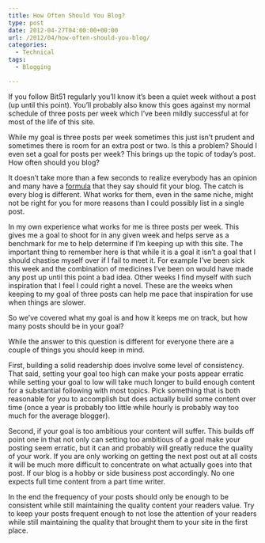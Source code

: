 ```yaml
---
title: How Often Should You Blog?
type: post
date: 2012-04-27T04:00:00+00:00
url: /2012/04/how-often-should-you-blog/
categories:
  - Technical
tags:
  - Blogging

---
```

If you follow Bit51 regularly you’ll know it’s been a quiet week without a post (up until this point). You’ll probably also know this goes against my normal schedule of three posts per week which I’ve been mildly successful at for most of the life of this site.

While my goal is three posts per week sometimes this just isn’t prudent and sometimes there is room for an extra post or two. Is this a problem? Should I even set a goal for posts per week? This brings up the topic of today’s post. How often should you blog?

It doesn’t take more than a few seconds to realize everybody has an opinion and many have a <a href="http://weblogs.about.com/od/startingablog/qt/BlogPostingFreq.htm" target="_blank" rel="noreferrer noopener">formula</a> that they say should fit your blog. The catch is every blog is different. What works for them, even in the same niche, might not be right for you for more reasons than I could possibly list in a single post.

In my own experience what works for me is three posts per week. This gives me a goal to shoot for in any given week and helps serve as a benchmark for me to help determine if I’m keeping up with this site. The important thing to remember here is that while it is a goal it isn’t a goal that I should chastise myself over if I fail to meet it. For example I’ve been sick this week and the combination of medicines I’ve been on would have made any post up until this point a bad idea. Other weeks I find myself with such inspiration that I feel I could right a novel. These are the weeks when keeping to my goal of three posts can help me pace that inspiration for use when things are slower.

So we’ve covered what my goal is and how it keeps me on track, but how many posts should be in your goal?

While the answer to this question is different for everyone there are a couple of things you should keep in mind.

First, building a solid readership does involve some level of consistency. That said, setting your goal too high can make your posts appear erratic while setting your goal to low will take much longer to build enough content for a substantial following with most topics. Pick something that is both reasonable for you to accomplish but does actually build some content over time (once a year is probably too little while hourly is probably way too much for the average blogger).

Second, if your goal is too ambitious your content will suffer. This builds off point one in that not only can setting too ambitious of a goal make your posting seem erratic, but it can and probably will greatly reduce the quality of your work. If you are only working on getting the next post out at all costs it will be much more difficult to concentrate on what actually goes into that post. If our blog is a hobby or side business post accordingly. No one expects full time content from a part time writer.

In the end the frequency of your posts should only be enough to be consistent while still maintaining the  quality content your readers value. Try to keep your posts frequent enough to not lose the attention of your readers while still maintaining the quality that brought them to your site in the first place.